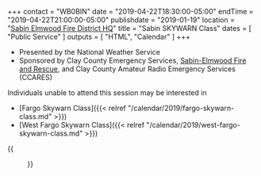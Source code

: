 +++
contact = "WB0BIN"
date = "2019-04-22T18:30:00-05:00"
endTime = "2019-04-22T21:00:00-05:00"
publishdate = "2019-01-19"
location = "[Sabin Elmwood Fire District HQ](/places/sabin-elmwood-fire-district-headquarters)"
title = "Sabin SKYWARN Class"
dates = [ "Public Service" ]
outputs = [ "HTML", "Calendar" ]
+++
* Presented by the National Weather Service
* Sponsored by Clay County Emergency Services, [Sabin-Elmwood Fire and Rescue](http://www.sabin-elmwoodfire.com/), and Clay County Amateur Radio Emergency Services (CCARES)

Individuals unable to attend this session may be interested in

* [Fargo Skywarn Class]({{< relref "/calendar/2019/fargo-skywarn-class.md" >}})
* [West Fargo Skywarn Class]({{< relref "/calendar/2019/west-fargo-skywarn-class.md" >}})

{{<figure
src="https://cloud.rrra.org/index.php/s/8oDTBLtyxJD8J3T/download"
link="https://cloud.rrra.org/index.php/s/vJ8HRdz1xBEUgCc"
alt="Sabin SKYWARN&reg; Flyer" >}}
